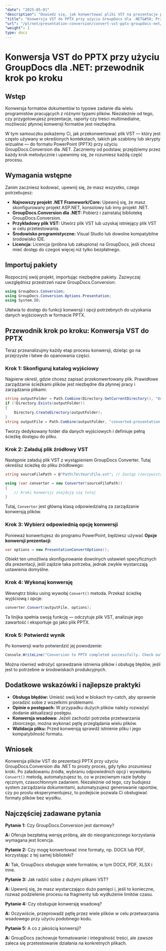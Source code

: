 ```yaml
---
"date": "2025-05-01"
"description": "Dowiedz się, jak konwertować pliki VST na prezentacje programu PowerPoint za pomocą GroupDocs.Conversion for .NET dzięki temu kompleksowemu przewodnikowi."
"title": "Konwersja VST do PPTX przy użyciu GroupDocs dla .NET&#58; Przewodnik krok po kroku"
"url": "/pl/net/presentation-conversion/convert-vst-pptx-groupdocs-net/"
"weight": 1
type: docs
---
```

# Konwersja VST do PPTX przy użyciu GroupDocs dla .NET: przewodnik krok po kroku

## Wstęp

Konwersja formatów dokumentów to typowe zadanie dla wielu programistów pracujących z różnymi typami plików. Niezależnie od tego, czy przygotowujesz prezentacje, raporty czy treści multimedialne, możliwość płynnej konwersji formatów jest niezbędna.  

W tym samouczku pokażemy Ci, jak przekonwertować plik VST — który jest często używany w określonych kontekstach, takich jak szablony lub skrypty wizualne — do formatu PowerPoint (PPTX) przy użyciu GroupDocs.Conversion dla .NET. Zaczniemy od podstaw, przejdziemy przez każdy krok metodycznie i upewnimy się, że rozumiesz każdą część procesu.


## Wymagania wstępne

Zanim zaczniesz kodować, upewnij się, że masz wszystko, czego potrzebujesz:

- **Najnowszy projekt .NET Framework/Core:** Upewnij się, że masz skonfigurowany projekt ASP.NET, konsolowy lub inny projekt .NET.
- **GroupDocs.Conversion dla .NET:** Pobierz i zainstaluj bibliotekę GroupDocs.Conversion.
- **Przykładowy plik VST:** Utwórz plik VST lub uzyskaj istniejący plik VST w celu przetestowania.
- **Środowisko programistyczne:** Visual Studio lub dowolne kompatybilne środowisko IDE.
- **Licencja:** Licencja (próbna lub zakupiona) na GroupDocs, jeśli chcesz mieć dostęp do czegoś więcej niż tylko bezpłatnego.


## Importuj pakiety

Rozpocznij swój projekt, importując niezbędne pakiety. Zazwyczaj uwzględnisz przestrzeń nazw GroupDocs.Conversion:

```csharp
using GroupDocs.Conversion;
using GroupDocs.Conversion.Options.Presentation;
using System.IO;
```

Ułatwia to dostęp do funkcji konwersji i opcji potrzebnych do uzyskania danych wyjściowych w formacie PPTX.


## Przewodnik krok po kroku: Konwersja VST do PPTX

Teraz przeanalizujmy każdy etap procesu konwersji, dzieląc go na przejrzyste i łatwe do opanowania części.


### **Krok 1: Skonfiguruj katalog wyjściowy**

Najpierw określ, gdzie chcesz zapisać przekonwertowany plik. Prawidłowe zarządzanie ścieżkami plików jest niezbędne dla płynnej pracy i zarządzania plikami:

```csharp
string outputFolder = Path.Combine(Directory.GetCurrentDirectory(), "Output");
if (!Directory.Exists(outputFolder))
{
    Directory.CreateDirectory(outputFolder);
}
string outputFile = Path.Combine(outputFolder, "converted-presentation.pptx");
```

Tworzy dedykowany folder dla danych wyjściowych i definiuje pełną ścieżkę dostępu do pliku.


### **Krok 2: Załaduj plik źródłowy VST**

Następnie załaduj plik VST z wystąpieniem GroupDocs Converter. Tutaj określisz ścieżkę do pliku źródłowego:

```csharp
string sourceFilePath = @"Path\To\Your\File.vst"; // Zastąp rzeczywistą ścieżką pliku

using (var converter = new Converter(sourceFilePath))
{
    // Kroki konwersji znajdują się tutaj
}
```

Tutaj, `Converter` jest główną klasą odpowiedzialną za zarządzanie konwersją plików.


### **Krok 3: Wybierz odpowiednią opcję konwersji**

Ponieważ konwertujesz do programu PowerPoint, będziesz używać **Opcje konwersji prezentacji**:

```csharp
var options = new PresentationConvertOptions();
```

Obiekt ten umożliwia skonfigurowanie dowolnych ustawień specyficznych dla prezentacji, jeśli zajdzie taka potrzeba, jednak zwykle wystarczają ustawienia domyślne.


### **Krok 4: Wykonaj konwersję**

Wewnątrz bloku using wywołaj `Convert()` metoda. Przekaż ścieżkę wyjściową i opcje:

```csharp
converter.Convert(outputFile, options);
```

Ta linijka spełnia swoją funkcję — odczytuje plik VST, analizuje jego zawartość i eksportuje go jako plik PPTX.


### **Krok 5: Potwierdź wynik**

Po konwersji warto potwierdzić jej powodzenie:

```csharp
Console.WriteLine("Conversion to PPTX completed successfully. Check output in {0}", outputFolder);
```

Można również wdrożyć sprawdzanie istnienia plików i obsługę błędów, jeśli jest to potrzebne w środowiskach produkcyjnych.


## Dodatkowe wskazówki i najlepsze praktyki

- **Obsługa błędów:** Umieść swój kod w blokach try-catch, aby sprawnie poradzić sobie z wszelkimi problemami.
- **Opinie o postępach:** W przypadku dużych plików należy rozważyć dodanie aktualizacji postępu.
- **Konwersja wsadowa:** Jeżeli zachodzi potrzeba przetwarzania zbiorczego, można wykonać pętlę przeglądania wielu plików.
- **Walidacja pliku:** Przed konwersją sprawdź istnienie pliku i jego kompatybilność formatu.


## Wniosek

Konwersja plików VST do prezentacji PPTX przy użyciu GroupDocs.Conversion dla .NET to prosty proces, gdy tylko zrozumiesz kroki. Po załadowaniu źródła, wybraniu odpowiednich opcji i wywołaniu `Convert()` metodą, automatyzujesz to, co w przeciwnym razie byłoby ręcznym, czasochłonnym zadaniem. Niezależnie od tego, czy budujesz system zarządzania dokumentami, automatyzujesz generowanie raportów, czy po prostu eksperymentujesz, to podejście pozwala Ci obsługiwać formaty plików bez wysiłku.

## Najczęściej zadawane pytania

**Pytanie 1:** Czy GroupDocs.Conversion jest darmowy?  

**A:** Oferuje bezpłatną wersję próbną, ale do nieograniczonego korzystania wymagana jest licencja.

**Pytanie 2:** Czy mogę konwertować inne formaty, np. DOCX lub PDF, korzystając z tej samej biblioteki?  

**A:** Tak, GroupDocs obsługuje wiele formatów, w tym DOCX, PDF, XLSX i inne.

**Pytanie 3:** Jak radzić sobie z dużymi plikami VST?  

**A:** Upewnij się, że masz wystarczająco dużo pamięci i, jeśli to konieczne, rozważ podzielenie procesu na fragmenty lub wydłużenie limitów czasu.

**Pytanie 4:** Czy obsługuje konwersję wsadową?  

**A:** Oczywiście, przeprowadź pętlę przez wiele plików w celu przetwarzania wsadowego przy użyciu podobnego kodu.

**Pytanie 5:** A co z jakością konwersji?  

**A:** GroupDocs zachowuje formatowanie i integralność treści, ale zawsze zaleca się przetestowanie działania na konkretnych plikach.